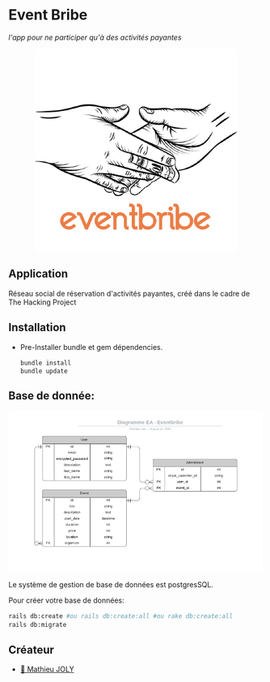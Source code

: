 # Event Bribe
_l'app pour ne participer qu'à des activités payantes_


<p align="center">
  <img src="app/assets/images/eventbribe.png?raw=true">
</p>




## Application

Réseau social de réservation d'activités payantes, créé dans le cadre de The Hacking Project

## Installation

- Pre-Installer bundle et gem dépendencies.
  ```
  bundle install
  bundle update
  ```

## Base de donnée:

<p align="center">
  <img src="app/assets/images/bdd.png?raw=true">
</p>

  
  Le système de gestion de base de données est postgresSQL.

  Pour créer votre base de données:
  
  ```bash
  rails db:create #ou rails db:create:all #ou rake db:create:all
  rails db:migrate
  ```


## Créateur

- [:camel: Mathieu JOLY](https://github.com/mathieu-superpose)
